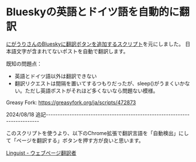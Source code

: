 # Blueskyの英語とドイツ語を自動的に翻訳
[にがうりさんのBlueskyに翻訳ボタンを追加するスクリプト](https://greasyfork.org/ja/scripts/467069-blueskytranslatebutton)を元にしました。
日本語文字が含まれてないポストを自動で翻訳します。

既知の問題点：
- 英語とドイツ語以外は翻訳できない
- 翻訳リクエストは間隔を置いてするつもりだったが、sleep()がうまくいかない。ただし英語ポストがそれほど多くないなら問題ない模様。

Greasy Fork: https://greasyfork.org/ja/scripts/472873

2024/08/18 追記---------------------------------------------------------------------------

このスクリプトを使うより、以下のChrome拡張で翻訳言語を「自動検出」にして「ページを翻訳する」ボタンを押す方が良いと思います。

[Linguist - ウェブページ翻訳者](https://chromewebstore.google.com/detail/gbefmodhlophhakmoecijeppjblibmie)
